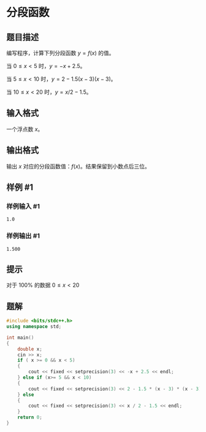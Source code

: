 # 分段函数

## 题目描述

编写程序，计算下列分段函数 $y=f(x)$ 的值。

当 $0 \le x<5$ 时，$y=-x+2.5$。

当 $5 \le x<10$ 时，$y=2-1.5(x-3)(x-3)$。

当 $10 \le x<20$ 时，$y=x/2-1.5$。

## 输入格式

一个浮点数 $x$。

## 输出格式

输出 $x$ 对应的分段函数值：$f(x)$。结果保留到小数点后三位。

## 样例 #1

### 样例输入 #1

```
1.0
```

### 样例输出 #1

```
1.500
```

## 提示

对于 100% 的数据 $0 \le x<20$

## 题解
```cpp
#include <bits/stdc++.h>
using namespace std;

int main()
{
    double x;
    cin >> x;
    if ( x >= 0 && x < 5)
    {
        cout << fixed << setprecision(3) << -x + 2.5 << endl;
    } else if (x>= 5 && x < 10)
    {
        cout << fixed << setprecision(3) << 2 - 1.5 * (x - 3) * (x - 3) << endl;
    } else
    {
        cout << fixed << setprecision(3) << x / 2 - 1.5 << endl;
    }
    return 0;
}
```